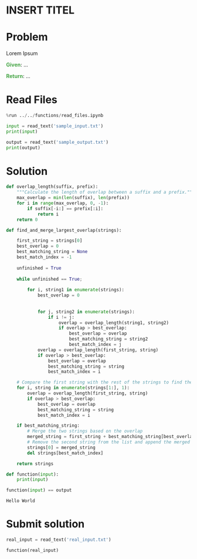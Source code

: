 ---
---

# INSERT TITEL

# Problem

Lorem Ipsum

<span style="color:rgba(70,165,70,255); font-weight:bold">Given</span>: ...

<span style="color:rgba(70,165,70,255); font-weight:bold">Return</span>: ...



# Read Files


```python
%run ../../functions/read_files.ipynb
```


```python
input = read_text('sample_input.txt')
print(input)

output = read_text('sample_output.txt')
print(output)
```

# Solution


```python
def overlap_length(suffix, prefix):
    """Calculate the length of overlap between a suffix and a prefix."""
    max_overlap = min(len(suffix), len(prefix))
    for i in range(max_overlap, 0, -1):
        if suffix[-i:] == prefix[:i]:
            return i
    return 0
```


```python
def find_and_merge_largest_overlap(strings):

    first_string = strings[0]
    best_overlap = 0
    best_matching_string = None
    best_match_index = -1
    
    unfinished = True
    
    while unfinished == True;
    
        for i, string1 in enumerate(strings):
            best_overlap = 0
            
            
            for j, string2 in enumerate(strings):
                if i != j:
                    overlap = overlap_length(string1, string2)
                    if overlap > best_overlap:
                        best_overlap = overlap
                        best_matching_string = string2
                        best_match_index = j
            overlap = overlap_length(first_string, string)
            if overlap > best_overlap:
                best_overlap = overlap
                best_matching_string = string
                best_match_index = i

    # Compare the first string with the rest of the strings to find the best overlap
    for i, string in enumerate(strings[1:], 1):
        overlap = overlap_length(first_string, string)
        if overlap > best_overlap:
            best_overlap = overlap
            best_matching_string = string
            best_match_index = i

    if best_matching_string:
        # Merge the two strings based on the overlap
        merged_string = first_string + best_matching_string[best_overlap:]
        # Remove the second string from the list and append the merged string to the front
        strings[0] = merged_string
        del strings[best_match_index]

    return strings
```


```python
def function(input):
    print(input)
```


```python
function(input) == output
```

    Hello World  


# Submit solution


```python
real_input = read_text('real_input.txt')

function(real_input)
```

